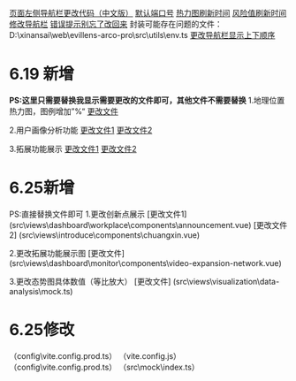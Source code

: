 <!-- by cyd -->
[页面左侧导航栏更改代码（中文版）](src/locale/zh-CN.ts)
[默认端口号](.env.development)
[热力图刷新时间](./src/views/visualization/multi-dimension-data-analysis/components/data-overview.vue#L123)
[风险值刷新时间](./src/components/navbar/index.vue#L284)
[修改导航栏](./src/router/routes/modules/)
[错误提示别忘了改回来](.\src\api\interceptor.ts#L88-91)
封装可能存在问题的文件：D:\xinansai\web\evillens-arco-pro\src\utils\env.ts
[更改导航栏显示上下顺序](.src\router\routes\modules\dashboard.ts#L12)



# 6.19 新增
**PS:这里只需要替换我显示需要更改的文件即可，其他文件不需要替换**
1.地理位置热力图，图例增加”%“
[更改文件](src\views\visualization\multi-dimension-data-analysis\components\data-overview.vue)

2.用户画像分析功能
[更改文件1](src\views\visualization\multi-dimension-data-analysis\components\content-publishing-source.vue)
[更改文件2](src\api\visualization.ts)

3.拓展功能展示
[更改文件1](.eslintrc.js)
[更改文件2](src\views\dashboard\monitor\components\video-expansion-network.vue)


# 6.25新增
PS:直接替换文件即可
1.更改创新点展示
[更改文件1] (src\views\dashboard\workplace\components\announcement.vue)
[更改文件2] (src\views\introduce\components\chuangxin.vue)

2.更改拓展功能展示图
[更改文件] (src\views\dashboard\monitor\components\video-expansion-network.vue)

3.更改态势图具体数值（等比放大）
[更改文件] (src\views\visualization\data-analysis\mock.ts)


# 6.25修改
（config\vite.config.prod.ts）
（vite.config.js）
（config\vite.config.prod.ts）
（src\mock\index.ts）
